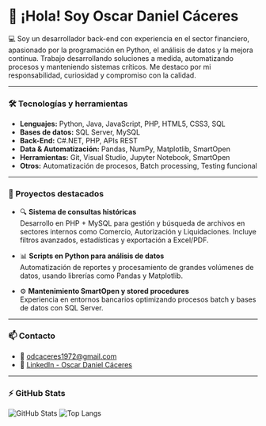 
# 👋 ¡Hola! Soy Oscar Daniel Cáceres

💻 Soy un desarrollador back-end con experiencia en el sector financiero, apasionado por la programación en Python, el análisis de datos y la mejora continua. Trabajo desarrollando soluciones a medida, automatizando procesos y manteniendo sistemas críticos. Me destaco por mi responsabilidad, curiosidad y compromiso con la calidad.

---

### 🛠️ Tecnologías y herramientas

- **Lenguajes:** Python, Java, JavaScript, PHP, HTML5, CSS3, SQL
- **Bases de datos:** SQL Server, MySQL
- **Back-End:** C#.NET, PHP, APIs REST
- **Data & Automatización:** Pandas, NumPy, Matplotlib, SmartOpen
- **Herramientas:** Git, Visual Studio, Jupyter Notebook, SmartOpen
- **Otros:** Automatización de procesos, Batch processing, Testing funcional

---

### 📌 Proyectos destacados

- 🔍 **Sistema de consultas históricas**  
  Desarrollo en PHP + MySQL para gestión y búsqueda de archivos en sectores internos como Comercio, Autorización y Liquidaciones. Incluye filtros avanzados, estadísticas y exportación a Excel/PDF.

- 📊 **Scripts en Python para análisis de datos**  
  Automatización de reportes y procesamiento de grandes volúmenes de datos, usando librerías como Pandas y Matplotlib.

- ⚙️ **Mantenimiento SmartOpen y stored procedures**  
  Experiencia en entornos bancarios optimizando procesos batch y bases de datos con SQL Server.

---

### 📫 Contacto

- 📧 [odcaceres1972@gmail.com](mailto:odcaceres1972@gmail.com)
- 💼 [LinkedIn - Oscar Daniel Cáceres](https://www.linkedin.com/in/oscardanielcaceres95b95771/)

---

### ⚡ GitHub Stats

![GitHub Stats](https://github-readme-stats.vercel.app/api?username=csodcaceres&show_icons=true&theme=default)
![Top Langs](https://github-readme-stats.vercel.app/api/top-langs/?username=csodcaceres&layout=compact)
